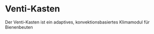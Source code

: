 # Venti-Kasten
Der Venti-Kasten ist ein adaptives, konvektionsbasiertes Klimamodul für Bienenbeuten
